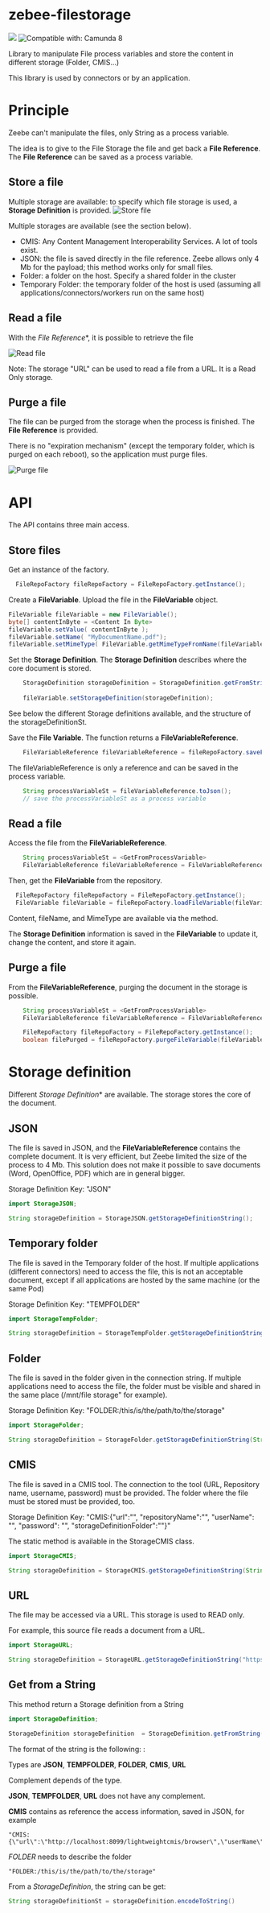 # zebee-filestorage
[![](https://img.shields.io/badge/Community%20Extension-An%20open%20source%20community%20maintained%20project-FF4700)](https://github.com/camunda-community-hub/community)
![Compatible with: Camunda 8](https://img.shields.io/badge/Compatible%20with-Camunda%208-0072Ce)

Library to manipulate File process variables and store the content in different storage (Folder, CMIS...)

This library is used by connectors or by an application.

# Principle
Zeebe can't manipulate the files, only String as a process variable.

The idea is to give to the File Storage the file and get back a **File Reference**.
The **File Reference** can be saved as a process variable.

## Store a file

Multiple storage are available: to specify which file storage is used, a **Storage Definition** is provided.
![Store file](doc/StoreFile.png)

Multiple storages are available (see the section below).

* CMIS: Any Content Management Interoperability Services. A lot of tools exist.
* JSON: the file is saved directly in the file reference. Zeebe allows only 4 Mb for the payload; this method works only for small files.
* Folder: a folder on the host. Specify a shared folder in the cluster
* Temporary Folder: the temporary folder of the host is used (assuming all applications/connectors/workers run on the same host)


## Read a file
With the *File Reference**, it is possible to retrieve the file

![Read file](doc/ReadFile.png)

Note: The storage "URL" can be used to read a file from a URL. It is a Read Only storage.



## Purge a file
The file can be purged from the storage when the process is finished. The **File Reference** is provided.

There is no "expiration mechanism" (except the temporary folder, which is purged on each reboot), so the application must purge files.

![Purge file](doc/PurgeFile.png)

# API

The API contains three main access.

## Store files

Get an instance of the factory.

````java
  FileRepoFactory fileRepoFactory = FileRepoFactory.getInstance();
````

Create a **FileVariable**. Upload the file in the **FileVariable** object.

````java
FileVariable fileVariable = new FileVariable();
byte[] contentInByte = <Content In Byte>
fileVariable.setValue( contentInByte );
fileVariable.setName( "MyDocumentName.pdf");
fileVariable.setMimeType( FileVariable.getMimeTypeFromName(fileVariable.getName()));
`````

Set the **Storage Definition**. The **Storage Definition** describes where the core document is stored.


````java
    StorageDefinition storageDefinition = StorageDefinition.getFromString(storageDefinitionSt);
    
    fileVariable.setStorageDefinition(storageDefinition);
````

See below the different Storage definitions available, and the structure of the storageDefinitionSt.


Save the **File Variable**. The function returns a **FileVariableReference**.


````java
    FileVariableReference fileVariableReference = fileRepoFactory.saveFileVariable(fileVariableValue);
````

The fileVariableReference is only a reference and can be saved in the process variable.

````java
    String processVariableSt = fileVariableReference.toJson();
    // save the processVariableSt as a process variable
````

## Read a file

Access the file from the **FileVariableReference**.

````java
    String processVariableSt = <GetFromProcessVariable>
    FileVariableReference fileVariableReference = FileVariableReference.fromJson( processVariableSt );
````

Then, get the **FileVariable** from the repository.

````java
  FileRepoFactory fileRepoFactory = FileRepoFactory.getInstance();
  FileVariable fileVariable = fileRepoFactory.loadFileVariable(fileVariableReference);
````

Content, fileName, and MimeType are available via the method.

The **Storage Definition** information is saved in the **FileVariable** to update it, change the content, and store it again.

## Purge a file

From the **FileVariableReference**, purging the document in the storage is possible.

````java
    String processVariableSt = <GetFromProcessVariable>
    FileVariableReference fileVariableReference = FileVariableReference.fromJson( processVariableSt );

    FileRepoFactory fileRepoFactory = FileRepoFactory.getInstance();
    boolean filePurged = fileRepoFactory.purgeFileVariable(fileVariableReference);
````

# Storage definition
Different *Storage Definition** are available. The storage stores the core of the document.

## JSON

The file is saved in JSON, and the **FileVariableReference** contains the complete document. 
It is very efficient, but Zeebe limited the size of the process to 4 Mb. 
This solution does not make it possible to save documents (Word, OpenOffice, PDF) which are in general bigger.

Storage Definition Key: "JSON"

````java
import StorageJSON;

String storageDefinition = StorageJSON.getStorageDefinitionString();
````


## Temporary folder

The file is saved in the Temporary folder of the host.
If multiple applications (different connectors) need to access the file, this is not an acceptable document, except if all applications are hosted by the same machine (or the same Pod)

Storage Definition Key: "TEMPFOLDER"

````java
import StorageTempFolder;

String storageDefinition = StorageTempFolder.getStorageDefinitionString();
````

## Folder
The file is saved in the folder given in the connection string.
If multiple applications need to access the file, the folder must be visible and shared in the same place (/mnt/file storage" for example).

Storage Definition Key: "FOLDER:/this/is/the/path/to/the/storage"


````java
import StorageFolder;

String storageDefinition = StorageFolder.getStorageDefinitionString(String folder);
````


## CMIS

The file is saved in a CMIS tool. The connection to the tool (URL, Repository name, username, password) must be provided.
The folder where the file must be stored must be provided, too.

Storage Definition Key: "CMIS:{"url":"<url>", "repositoryName":"<repositoryName>", "userName": "<userName>", "password": "<password>", "storageDefinitionFolder":"<folder>"}"

The static method is available in the StorageCMIS class.

````java
import StorageCMIS;

String storageDefinition = StorageCMIS.getStorageDefinitionString(String url, String repositoryName, String userName, String password, String storageDefinitionFolder)
````

## URL
The file may be accessed via a URL. This storage is used to READ only.

For example, this source file reads a document from a URL.
````java
import StorageURL;

String storageDefinition = StorageURL.getStorageDefinitionString("https://github.com/camunda-community-hub/camunda-8-connector-officetopdf/raw/main/src/test/resources/OfficeToPdfExample.docx");
````

## Get from a String

This method return a Storage definition from a String

````java
import StorageDefinition;

StorageDefinition storageDefinition  = StorageDefinition.getFromString( storageDefinitionSt );

````

The format of the string is the following:
<Type>:<Complement>

Types are **JSON**, **TEMPFOLDER**, **FOLDER**, **CMIS**, **URL**

Complement depends of the type.

**JSON**, **TEMPFOLDER**, **URL** does not have any complement.

**CMIS** contains as reference the access information, saved in JSON, for example
````
"CMIS:{\"url\":\"http://localhost:8099/lightweightcmis/browser\",\"userName\":\"cmisaccess\",\"password\":\"demo\",\"storageDefinitionFolder\":\"/storagecmis\"}"
````


*FOLDER* needs to describe the folder
````
"FOLDER:/this/is/the/path/to/the/storage"
````

From a *StorageDefinition*, the string can be get:

`````java
String storageDefinitionSt = storageDefinition.encodeToString()
`````

